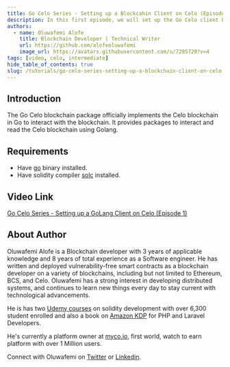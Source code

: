 ```yaml
---
title: Go Celo Series - Setting up a Blockcahin Client on Celo (Episode 1)
description: In this first episode, we will set up the Go Celo client by cloning it, exploring the packages that are present in it, and using the ethclient package to create a client connection. By the end of this tutorial, you will have to understand the Go Celo blockchain implementation overview and its packages. You will have learned how to connect to the Celo blockchain in using the package.
authors:
  - name: Oluwafemi Alofe
    title: Blockchain Developer | Technical Writer
    url: https://github.com/alofeoluwafemi
    image_url: https://avatars.githubusercontent.com/u/7295729?v=4
tags: [video, celo, intermediate]
hide_table_of_contents: true
slug: /tutorials/go-celo-series-setting-up-a-blockchain-client-on-celo
---
```



## Introduction 
The Go Celo blockchain package officially implements the Celo blockchain in Go to interact with the blockchain. It provides packages to interact and read the Celo blockchain using Golang.

## Requirements
* Have [go](https://go.dev/doc/install) binary installed.
* Have solidity compiler [solc](https://docs.soliditylang.org/en/v0.8.17/installing-solidity.html) installed.

## Video Link
[Go Celo Series - Setting up a GoLang Client on Celo (Episode 1)](https://youtu.be/ZpWLdkSTyyc)

## About Author
Oluwafemi Alofe is a Blockchain developer with 3 years of applicable knowledge and 8 years of total experience as a Software engineer. He has written and deployed vulnerability-free smart contracts as a blockchain developer on a variety of blockchains, including but not limited to Ethereum, BCS, and Celo. Oluwafemi has a strong interest in developing distributed systems, and continues to learn new things every day to stay current with technological advancements.

He is has two [Udemy courses](https://www.udemy.com/user/alofeoluwafemi) on solidity development with over 6,300 student enrolled and also a book on [Amazon KDP](https://www.amazon.com/Beginning-PHP-Laravel-approach-Inventory-ebook/dp/B086434XWV) for PHP and Laravel Developers.

He's currently a platform owner at [myco.io](https://myco.io), first world, watch to earn platform with over 1 Million users.

Connect with Oluwafemi on [Twitter](https://twitter.com/alofeoluwafemi_) or [Linkedin](https://www.linkedin.com/in/oluwafemialofe).